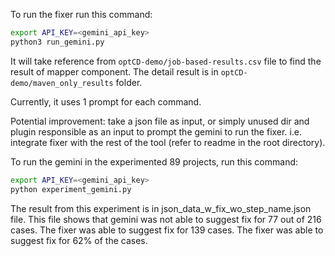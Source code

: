 To run the fixer run this command:
```bash
export API_KEY=<gemini_api_key>
python3 run_gemini.py
```

It will take reference from `optCD-demo/job-based-results.csv` file to find the result of mapper component. The detail result is in `optCD-demo/maven_only_results` folder.

Currently, it uses 1 prompt for each command.

Potential improvement: take a json file as input, or simply unused dir and plugin responsible as an input to prompt the gemini to run the fixer. i.e. integrate fixer with the rest of the tool (refer to readme in the root directory).

To run the gemini in the experimented 89 projects, run this command:
```bash
export API_KEY=<gemini_api_key>
python experiment_gemini.py
```

The result from this experiment is in json_data_w_fix_wo_step_name.json file.
This file shows that gemini was not able to suggest fix for 77 out of 216 cases. The fixer was able to suggest fix for 139 cases. The fixer was able to suggest fix for 62% of the cases.